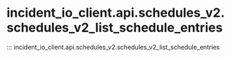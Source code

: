 # incident_io_client.api.schedules_v2.schedules_v2_list_schedule_entries

::: incident_io_client.api.schedules_v2.schedules_v2_list_schedule_entries
